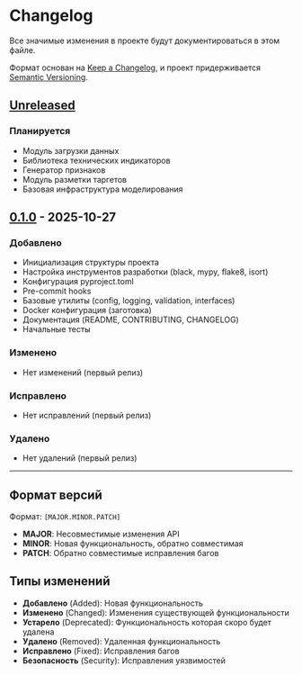 # Changelog

Все значимые изменения в проекте будут документироваться в этом файле.

Формат основан на [Keep a Changelog](https://keepachangelog.com/ru/1.0.0/),
и проект придерживается [Semantic Versioning](https://semver.org/lang/ru/).

## [Unreleased]

### Планируется
- Модуль загрузки данных
- Библиотека технических индикаторов
- Генератор признаков
- Модуль разметки таргетов
- Базовая инфраструктура моделирования

## [0.1.0] - 2025-10-27

### Добавлено
- Инициализация структуры проекта
- Настройка инструментов разработки (black, mypy, flake8, isort)
- Конфигурация pyproject.toml
- Pre-commit hooks
- Базовые утилиты (config, logging, validation, interfaces)
- Docker конфигурация (заготовка)
- Документация (README, CONTRIBUTING, CHANGELOG)
- Начальные тесты

### Изменено
- Нет изменений (первый релиз)

### Исправлено
- Нет исправлений (первый релиз)

### Удалено
- Нет удалений (первый релиз)

---

## Формат версий

Формат: `[MAJOR.MINOR.PATCH]`

- **MAJOR**: Несовместимые изменения API
- **MINOR**: Новая функциональность, обратно совместимая
- **PATCH**: Обратно совместимые исправления багов

## Типы изменений

- **Добавлено** (Added): Новая функциональность
- **Изменено** (Changed): Изменения существующей функциональности
- **Устарело** (Deprecated): Функциональность которая скоро будет удалена
- **Удалено** (Removed): Удаленная функциональность
- **Исправлено** (Fixed): Исправления багов
- **Безопасность** (Security): Исправления уязвимостей

[Unreleased]: https://github.com/your-username/trading-platform/compare/v0.1.0...HEAD
[0.1.0]: https://github.com/your-username/trading-platform/releases/tag/v0.1.0
